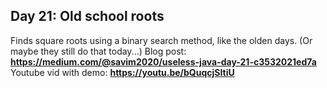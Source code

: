 ## Day 21: Old school roots
Finds square roots using a binary search method, like the olden days. (Or maybe they still do that today...)
Blog post: **<https://medium.com/@savim2020/useless-java-day-21-c3532021ed7a>**
Youtube vid with demo: **<https://youtu.be/bQuqcjSItiU>**